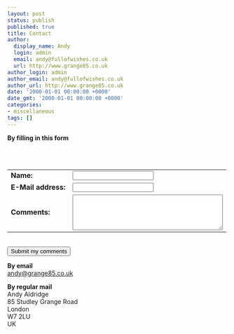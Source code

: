 ```yaml
---
layout: post
status: publish
published: true
title: Contact
author:
  display_name: Andy
  login: admin
  email: andy@fullofwishes.co.uk
  url: http://www.grange85.co.uk
author_login: admin
author_email: andy@fullofwishes.co.uk
author_url: http://www.grange85.co.uk
date: '2000-01-01 00:00:00 +0000'
date_gmt: '2000-01-01 00:00:00 +0000'
categories:
- miscellaneous
tags: []
---
```

<p style="text-align:justify"><strong>By filling in this form</strong><br/><br />
<form action="/scriptsz/formmail.cgi" method="post"><input type='hidden' name="recipient" value="webmaster@kesters.co.uk"/><input type='hidden' name="subject" value="A Head Full of Wishes"/><input type='hidden' name="required" value=""/><input type='hidden' name="env_report" value="REMOTE_HOST"/><input type='hidden' name="print_blank_fields" value="1"/><input type=hidden name="title" value="A Head Full of Wishes contact form results"><input type=hidden name="return_link_url" value="/galaxie/index.php"><input type=hidden name="return_link_title" value="Back to A Head Full of Wishes"><input type=hidden name="bgcolor" value="#333366"><input type=hidden name="text_color" value="#cccccc"><input type=hidden name="link_color" value="#ccccff"><input type=hidden name="vlink_color" value="#ccccff"><input type=hidden name="alink_color" value="#ccccff"><input type=hidden name="location" value="127"><br />
<table>
<tr>
<td><b>Name:</b></td>
<td><input name="realname" type="text" size='20,1' maxlength='100'/></td>
</tr>
<tr>
<td><b>E-Mail address:</b></td>
<td><input name="email" type="text" size='20,1' maxlength='100'/></td>
</tr>
<tr>
<td><b>Comments:</b></td>
<td><textarea name="comments" rows="5" cols="40"></textarea></td>
</tr>
</tbody>
</table>
<p><br/><input type="button" value="Submit my comments" onclick="this.form.submit();"/></form></p>
<p style="text-align:justify"><strong>By email</strong><br/><a href="mailto:andy@grange85.co.uk?subject=A%20Head%20Full%20of%20Wishes">andy@grange85.co.uk</a></p>
<p style="text-align:justify;"><strong>By regular mail</strong><br/>Andy Aldridge<br />85 Studley Grange Road<br />London<br />W7 2LU<br />UK</p>
